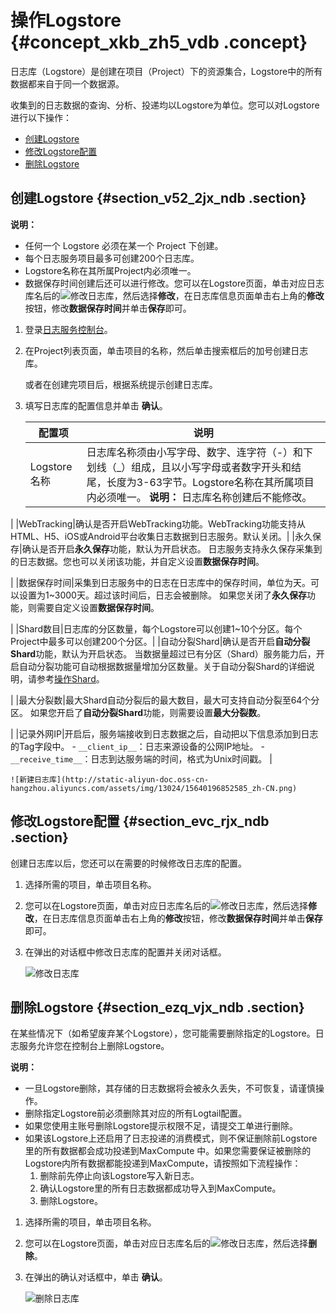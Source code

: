 # 操作Logstore {#concept_xkb_zh5_vdb .concept}

日志库（Logstore）是创建在项目（Project）下的资源集合，Logstore中的所有数据都来自于同一个数据源。

收集到的日志数据的查询、分析、投递均以Logstore为单位。您可以对Logstore进行以下操作：

-   [创建Logstore](#)
-   [修改Logstore配置](#)
-   [删除Logstore](#)

## 创建Logstore {#section_v52_2jx_ndb .section}

**说明：** 

-   任何一个 Logstore 必须在某一个 Project 下创建。
-   每个日志服务项目最多可创建200个日志库。
-   Logstore名称在其所属Project内必须唯一。
-   数据保存时间创建后还可以进行修改。您可以在Logstore页面，单击对应日志库名后的![修改日志库](http://static-aliyun-doc.oss-cn-hangzhou.aliyuncs.com/assets/img/13024/156401968552318_zh-CN.png)，然后选择**修改**，在日志库信息页面单击右上角的**修改**按钮，修改**数据保存时间**并单击**保存**即可。

1.  登录[日志服务控制台](https://sls.console.aliyun.com)。
2.  在Project列表页面，单击项目的名称，然后单击搜索框后的加号创建日志库。

    或者在创建完项目后，根据系统提示创建日志库。

3.  填写日志库的配置信息并单击 **确认**。

    |配置项|说明|
    |---|--|
    |Logstore名称|日志库名称须由小写字母、数字、连字符（-）和下划线（\_）组成，且以小写字母或者数字开头和结尾，长度为3-63字节。Logstore名称在其所属项目内必须唯一。 **说明：** 日志库名称创建后不能修改。

 |
    |WebTracking|确认是否开启WebTracking功能。WebTracking功能支持从HTML、H5、iOS或Android平台收集日志数据到日志服务。默认关闭。|
    |永久保存|确认是否开启**永久保存**功能，默认为开启状态。 日志服务支持永久保存采集到的日志数据。您也可以关闭该功能，并自定义设置**数据保存时间**。

 |
    |数据保存时间|采集到日志服务中的日志在日志库中的保存时间，单位为天。可以设置为1~3000天。超过该时间后，日志会被删除。 如果您关闭了**永久保存**功能，则需要自定义设置**数据保存时间**。

 |
    |Shard数目|日志库的分区数量，每个Logstore可以创建1~10个分区。每个Project中最多可以创建200个分区。|
    |自动分裂Shard|确认是否开启**自动分裂Shard**功能，默认为开启状态。 当数据量超过已有分区（Shard）服务能力后，开启自动分裂功能可自动根据数据量增加分区数量。关于自动分裂Shard的详细说明，请参考[操作Shard](cn.zh-CN/用户指南/准备工作/操作Shard.md)。

 |
    |最大分裂数|最大Shard自动分裂后的最大数目，最大可支持自动分裂至64个分区。 如果您开启了**自动分裂Shard**功能，则需要设置**最大分裂数**。

 |
    |记录外网IP|开启后，服务端接收到日志数据之后，自动把以下信息添加到日志的Tag字段中。     -   `__client_ip__`：日志来源设备的公网IP地址。
    -   `__receive_time__`：日志到达服务端的时间，格式为Unix时间戳。
 |

    ![新建日志库](http://static-aliyun-doc.oss-cn-hangzhou.aliyuncs.com/assets/img/13024/15640196852585_zh-CN.png)


## 修改Logstore配置 {#section_evc_rjx_ndb .section}

创建日志库以后，您还可以在需要的时候修改日志库的配置。

1.  选择所需的项目，单击项目名称。
2.  您可以在Logstore页面，单击对应日志库名后的![修改日志库](http://static-aliyun-doc.oss-cn-hangzhou.aliyuncs.com/assets/img/13024/156401968552318_zh-CN.png)，然后选择**修改**，在日志库信息页面单击右上角的**修改**按钮，修改**数据保存时间**并单击**保存**即可。
3.  在弹出的对话框中修改日志库的配置并关闭对话框。

    ![修改日志库](http://static-aliyun-doc.oss-cn-hangzhou.aliyuncs.com/assets/img/13024/15640196852586_zh-CN.png)


## 删除Logstore {#section_ezq_vjx_ndb .section}

在某些情况下（如希望废弃某个Logstore），您可能需要删除指定的Logstore。日志服务允许您在控制台上删除Logstore。

**说明：** 

-   一旦Logstore删除，其存储的日志数据将会被永久丢失，不可恢复，请谨慎操作。
-   删除指定Logstore前必须删除其对应的所有Logtail配置。
-   如果您使用主账号删除Logstore提示权限不足，请提交工单进行删除。
-   如果该Logstore上还启用了日志投递的消费模式，则不保证删除前Logstore里的所有数据都会成功投递到MaxCompute 中。如果您需要保证被删除的Logstore内所有数据都能投递到MaxCompute，请按照如下流程操作：
    1.  删除前先停止向该Logstore写入新日志。
    2.  确认Logstore里的所有日志数据都成功导入到MaxCompute。
    3.  删除Logstore。

1.  选择所需的项目，单击项目名称。
2.  您可以在Logstore页面，单击对应日志库名后的![修改日志库](http://static-aliyun-doc.oss-cn-hangzhou.aliyuncs.com/assets/img/13024/156401968552318_zh-CN.png)，然后选择**删除**。
3.  在弹出的确认对话框中，单击 **确认**。

    ![删除日志库](http://static-aliyun-doc.oss-cn-hangzhou.aliyuncs.com/assets/img/13024/15640196862587_zh-CN.png)



